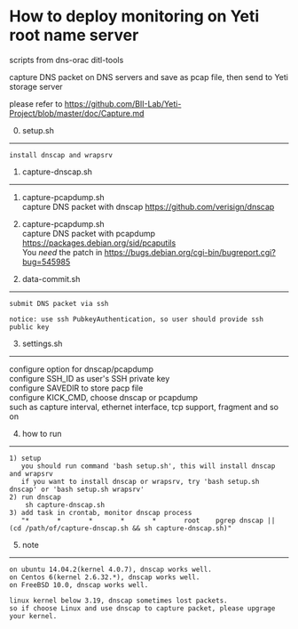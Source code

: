 # How to deploy monitoring on Yeti root name server


 scripts from dns-orac ditl-tools

 capture DNS packet on DNS servers and save as pcap file, then send to Yeti
 storage server

 please refer to <https://github.com/BII-Lab/Yeti-Project/blob/master/doc/Capture.md>


0. setup.sh
------------
    install dnscap and wrapsrv

1. capture-dnscap.sh
------------
1) capture-pcapdump.sh  
   capture DNS packet with dnscap https://github.com/verisign/dnscap

2) capture-pcapdump.sh  
   capture DNS packet with pcapdump https://packages.debian.org/sid/pcaputils  
   You *need* the patch in https://bugs.debian.org/cgi-bin/bugreport.cgi?bug=545985
     
2. data-commit.sh
------------
    submit DNS packet via ssh
    
    notice: use ssh PubkeyAuthentication, so user should provide ssh public key

3. settings.sh
------------
   configure option for dnscap/pcapdump  
   configure SSH_ID as user's SSH private key  
   configure SAVEDIR to store pacp file  
   configure KICK_CMD, choose dnscap or pcapdump  
   such as capture interval, ethernet interface, tcp support, fragment and so on  

4. how to run
------------
    1) setup
       you should run command 'bash setup.sh', this will install dnscap and wrapsrv
       if you want to install dnscap or wrapsrv, try 'bash setup.sh dnscap' or 'bash setup.sh wrapsrv'
    2) run dnscap
        sh capture-dnscap.sh
    3) add task in crontab, monitor dnscap process
       "*       *       *       *       *       root	pgrep dnscap || (cd /path/of/capture-dnscap.sh && sh capture-dnscap.sh)"


5. note
------------
    on ubuntu 14.04.2(kernel 4.0.7), dnscap works well.
    on Centos 6(kernel 2.6.32.*), dnscap works well.
    on FreeBSD 10.0, dnscap works well.
	
    linux kernel below 3.19, dnscap sometimes lost packets.
    so if choose Linux and use dnscap to capture packet, please upgrage your kernel.

